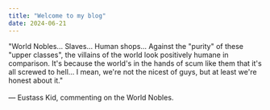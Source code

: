 ```yaml
---
title: "Welcome to my blog"
date: 2024-06-21
---
```

"World Nobles... Slaves... Human shops... Against the "purity" of these "upper classes", the villains of the world look positively humane in comparison. It's because the world's in the hands of scum like them that it's all screwed to hell... I mean, we're not the nicest of guys, but at least we're honest about it." <br><br> 
— Eustass Kid, commenting on the World Nobles.
